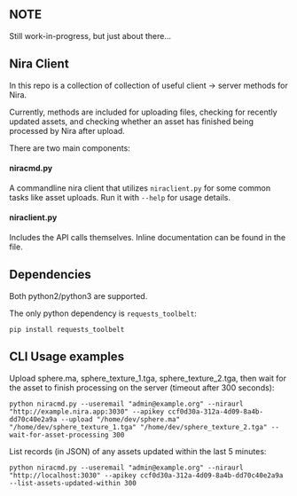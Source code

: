 ## NOTE
Still work-in-progress, but just about there...

## Nira Client
In this repo is a collection of collection of useful client -> server methods for Nira.

Currently, methods are included for uploading files, checking for recently updated assets,
and checking whether an asset has finished being processed by Nira after upload.

There are two main components:
#### niracmd.py
A commandline nira client that utilizes `niraclient.py` for some common tasks like asset uploads. Run it with `--help` for usage details.
#### niraclient.py
Includes the API calls themselves. Inline documentation can be found in the file.

## Dependencies
Both python2/python3 are supported.

The only python dependency is `requests_toolbelt`:
```
pip install requests_toolbelt
```


## CLI Usage examples
Upload sphere.ma, sphere_texture_1.tga, sphere_texture_2.tga, then wait for the asset to finish processing on the server (timeout after 300 seconds):
```
python niracmd.py --useremail "admin@example.org" --niraurl "http://example.nira.app:3030" --apikey ccf0d30a-312a-4d09-8a4b-dd70c40e2a9a --upload "/home/dev/sphere.ma" "/home/dev/sphere_texture_1.tga" "/home/dev/sphere_texture_2.tga" --wait-for-asset-processing 300
```

List records (in JSON) of any assets updated within the last 5 minutes:
```
python niracmd.py --useremail "admin@example.org" --niraurl "http://localhost:3030" --apikey ccf0d30a-312a-4d09-8a4b-dd70c40e2a9a --list-assets-updated-within 300
```
